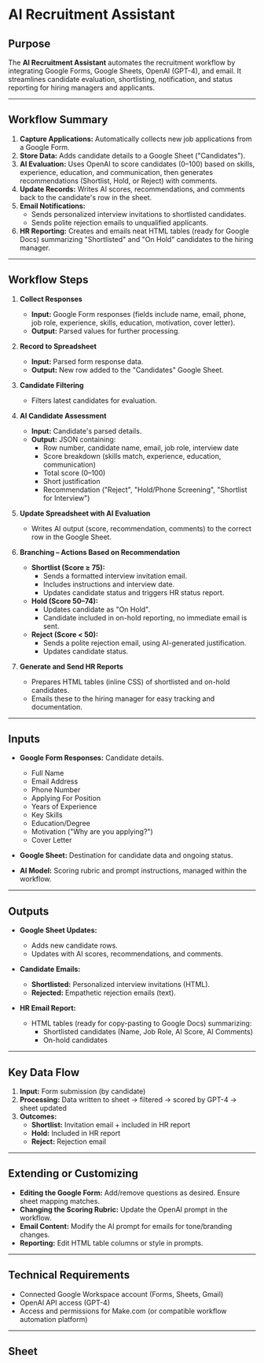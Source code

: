 # AI Recruitment Assistant

## Purpose

The **AI Recruitment Assistant** automates the recruitment workflow by integrating Google Forms, Google Sheets, OpenAI (GPT-4), and email. It streamlines candidate evaluation, shortlisting, notification, and status reporting for hiring managers and applicants.

---

## Workflow Summary

1. **Capture Applications:** Automatically collects new job applications from a Google Form.
2. **Store Data:** Adds candidate details to a Google Sheet ("Candidates").
3. **AI Evaluation:** Uses OpenAI to score candidates (0–100) based on skills, experience, education, and communication, then generates recommendations (Shortlist, Hold, or Reject) with comments.
4. **Update Records:** Writes AI scores, recommendations, and comments back to the candidate's row in the sheet.
5. **Email Notifications:**
   - Sends personalized interview invitations to shortlisted candidates.
   - Sends polite rejection emails to unqualified applicants.
6. **HR Reporting:** Creates and emails neat HTML tables (ready for Google Docs) summarizing "Shortlisted" and "On Hold" candidates to the hiring manager.

---

## Workflow Steps

1. **Collect Responses**
   - **Input:** Google Form responses (fields include name, email, phone, job role, experience, skills, education, motivation, cover letter).
   - **Output:** Parsed values for further processing.

2. **Record to Spreadsheet**
   - **Input:** Parsed form response data.
   - **Output:** New row added to the "Candidates" Google Sheet.

3. **Candidate Filtering**
   - Filters latest candidates for evaluation.

4. **AI Candidate Assessment**
   - **Input:** Candidate's parsed details.
   - **Output:** JSON containing:
     - Row number, candidate name, email, job role, interview date
     - Score breakdown (skills match, experience, education, communication)
     - Total score (0–100)
     - Short justification
     - Recommendation ("Reject", "Hold/Phone Screening", "Shortlist for Interview")

5. **Update Spreadsheet with AI Evaluation**
   - Writes AI output (score, recommendation, comments) to the correct row in the Google Sheet.

6. **Branching – Actions Based on Recommendation**
   - **Shortlist (Score ≥ 75):**
     - Sends a formatted interview invitation email.
     - Includes instructions and interview date.
     - Updates candidate status and triggers HR status report.
   - **Hold (Score 50–74):**
     - Updates candidate as "On Hold".
     - Candidate included in on-hold reporting, no immediate email is sent.
   - **Reject (Score < 50):**
     - Sends a polite rejection email, using AI-generated justification.
     - Updates candidate status.

7. **Generate and Send HR Reports**
   - Prepares HTML tables (inline CSS) of shortlisted and on-hold candidates.
   - Emails these to the hiring manager for easy tracking and documentation.

---

## Inputs

- **Google Form Responses:** Candidate details.
  - Full Name
  - Email Address
  - Phone Number
  - Applying For Position
  - Years of Experience
  - Key Skills
  - Education/Degree
  - Motivation ("Why are you applying?")
  - Cover Letter

- **Google Sheet:** Destination for candidate data and ongoing status.

- **AI Model:** Scoring rubric and prompt instructions, managed within the workflow.

---

## Outputs

- **Google Sheet Updates:**
  - Adds new candidate rows.
  - Updates with AI scores, recommendations, and comments.

- **Candidate Emails:**
  - **Shortlisted:** Personalized interview invitations (HTML).
  - **Rejected:** Empathetic rejection emails (text).

- **HR Email Report:**
  - HTML tables (ready for copy-pasting to Google Docs) summarizing:
    - Shortlisted candidates (Name, Job Role, AI Score, AI Comments)
    - On-hold candidates

---

## Key Data Flow

1. **Input:** Form submission (by candidate)
2. **Processing:** Data written to sheet → filtered → scored by GPT-4 → sheet updated
3. **Outcomes:**
   - **Shortlist:** Invitation email + included in HR report
   - **Hold:** Included in HR report
   - **Reject:** Rejection email

---

## Extending or Customizing

- **Editing the Google Form:** Add/remove questions as desired. Ensure sheet mapping matches.
- **Changing the Scoring Rubric:** Update the OpenAI prompt in the workflow.
- **Email Content:** Modify the AI prompt for emails for tone/branding changes.
- **Reporting:** Edit HTML table columns or style in prompts.

---

## Technical Requirements

- Connected Google Workspace account (Forms, Sheets, Gmail)
- OpenAI API access (GPT-4)
- Access and permissions for Make.com (or compatible workflow automation platform)

---

## Sheet